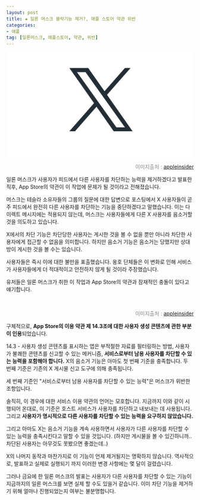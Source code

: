 ```yaml
---
layout: post  
title: ✚ 일론 머스크 블락기능 제거?, 애플 스토어 약관 위반
categories:
- 애플
tag: [일론머스크, 애플스토어, 약관, 위반]
---
```


<div class="markdown-image">
<img src="/assets/article_images/2023-08-19-x-terms/1.jpg" alt="" align="middle"/><p style="text-align:right;  color:#878787"> 이미지출처 : <a href="https://appleinsider.com/articles/23/08/18/app-store-terms-probably-wont-stop-x-from-turning-off-the-block-feature"> appleinsider </a></p> </div>

<p class="drop-korean">
일론 머스크가 사용자가 피드에서 다른 사용자를 차단하는 능력을 제거하겠다고 발표한 직후, App Store의 약관이 이 작업에 문제가 될 것이라고 전해졌습니다. 
</p>

머스크는 테슬라 소유자들의 그룹의 질문에 대한 답변으로 포스팅에서 X 사용자들이 곧 주 피드에서 완전히 다른 사용자를 차단하는 기능을 중단하겠다고 말했습니다. 이는 다이렉트 메시지에는 적용되지 않는데, 머스크는 사용자들에게 다른 X 사용자를 음소거할 것을 의도하고 있습니다.

X에서의 차단 기능은 차단당한 사용자는 게시한 것을 볼 수 없을 뿐만 아니라 차단한 사용자에게 접근할 수 없음을 의미합니다. 하지만 음소거 기능은 음소거는 당했지만 상대방이 게시한 것을 볼 수는 있습니다.

사용자들은 즉시 이에 대한 불만을 표출했습니다. 옹호 단체들은 이 변화로 인해 서비스가 사용자들에게 더 적대적이고 안전하지 않게 될 것이라 주장했습니다.

유저들은 일론 머스크가 취한 이 작업과 App Store의 약관과 잠재적인 충돌이 있다고 얘기합니다.

<div class="markdown-image">
<img src="/assets/article_images/2023-08-19-x-terms/2.jpeg" alt="" align="middle"/><p style="text-align:right;  color:#878787"> 이미지출처 : <a href="https://appleinsider.com/articles/23/08/18/app-store-terms-probably-wont-stop-x-from-turning-off-the-block-feature"> appleinsider </a></p> </div>

구체적으로, **App Store의 이용 약관 제 14.3조에 대한 사용자 생성 콘텐츠에 관한 부분이 인용**되었습니다.

14.3 - 사용자 생성 콘텐츠를 표시하는 앱은 부적절한 자료를 필터링하는 방법, 사용자가 불쾌한 콘텐츠를 신고할 수 있는 메커니즘, **서비스로부터 남용 사용자를 차단할 수 있는 능력을 포함해야 합니다.**
X의 음소거 기능은 아마도 첫 번째 기준을 충족합니다. 두 번째 기준은 기존의 X 게시물 신고 도구에 의해 충족됩니다.

세 번째 기준인 "서비스로부터 남용 사용자를 차단할 수 있는 능력"은 머스크가 위반한 조항입니다.

솔직히, 이 경우에 대한 서비스 이용 약관의 언어는 모호합니다. 지금까지 이와 같이 시행되어 온대로, 이 기준은 호스트 서비스가 사용자를 차단하고 내보내는 데 사용됩니다. 그리고 **사용자가 명시적으로 다른 사용자를 차단할 수 있는 능력을 요구하지 않았습니다.**

그리고 아마도 X는 음소거 기능을 계속 사용하면서 사용자가 다른 사용자를 차단할 수 있는 능력을 충족시킨다고 말할 수 있을 것입니다. (하지만 게시물을 볼 수 있긴하니까.. 차단된 사용자는 아무것도 못봤으면 좋겠는데..)

X의 나머지 동작과 마찬가지로 이 기능이 언제 제거될지는 명확하지 않습니다. 역사적으로, 발표하고 실제로 실행되기 까지 이러한 변경 사항에는 몇 달이 걸렸습니다.

그러나 금요에 한 일론 머스크의 발표는 사용자가 다른 사용자를 차단할 수 있는 기능이 지금까지의 일론 머스크를 보면 실제 할 수도 있을거 같습니다. 이미 차단 기능을 제거하기 위해 얼마나 진행되었는지 여부는 불분명합니다.